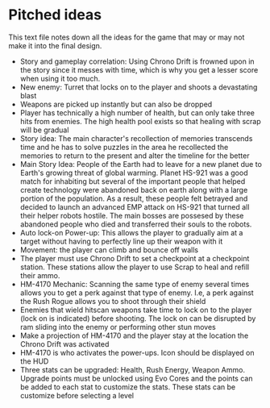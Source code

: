 # Pitched ideas

This text file notes down all the ideas for the game that may or may not make it into the final design. 

- Story and gameplay correlation: Using Chrono Drift is frowned upon in the story since it messes with time, which is why you get a lesser score when using it too much. 
- New enemy: Turret that locks on to the player and shoots a devastating blast
- Weapons are picked up instantly but can also be dropped
- Player has technically a high number of health, but can only take three hits from enemies. The high health pool exists so that healing with scrap will be gradual
- Story idea: The main character's recollection of memories transcends time and he has to solve puzzles in the area he recollected the memories to return to the present and alter the timeline for the better 
- Main Story Idea: People of the Earth had to leave for a new planet due to Earth's growing threat of global warming. Planet HS-921 was a good match for inhabiting but several of the important people that helped create technology were abandoned back on earth along with a large portion of the population. As a result, these people felt betrayed and decided to launch an advanced EMP attack on HS-921 that turned all their helper robots hostile. The main bosses are possesed by these abandoned people who died and transferred their souls to the robots.
- Auto lock-on Power-up: This allows the player to gradually aim at a target without having to perfectly line up their weapon with it
- Movement: the player can climb and bounce off walls
- The player must use Chrono Drift to set a checkpoint at a checkpoint station. These stations allow the player to use Scrap to heal and refill their ammo. 
- HM-4170 Mechanic: Scanning the same type of enemy several times allows you to get a perk against that type of enemy. I.e, a perk against the Rush Rogue allows you to shoot through their shield
- Enemies that wield hitscan weapons take time to lock on to the player (lock on is indicated) before shooting. The lock on can be disrupted by ram sliding into the enemy or performing other stun moves
- Make a projection of HM-4170 and the player stay at the location the Chrono Drift was activated
- HM-4170 is who activates the power-ups. Icon should be displayed on the HUD
- Three stats can be upgraded: Health, Rush Energy, Weapon Ammo. Upgrade points must be unlocked using Evo Cores and the points can be added to each stat to customize the stats. These stats can be customize before selecting a level
